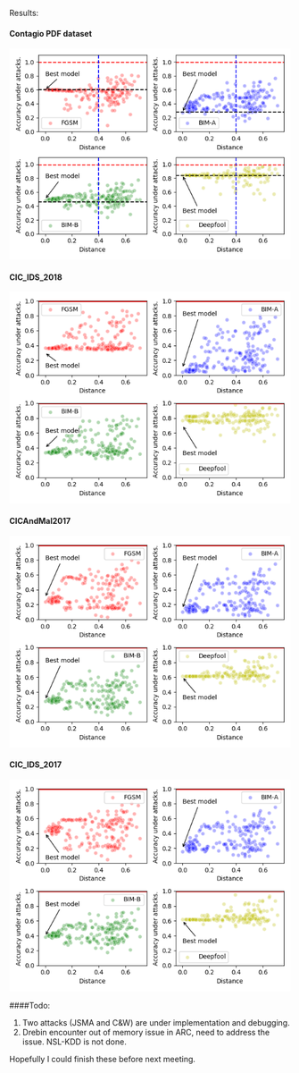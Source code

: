 Results:


#### Contagio PDF dataset

![Contagio PDF](https://github.com/ai-se/Patrick_Rui/blob/master/Rui/contagiopdf_gower_distance_update.png)

#### CIC_IDS_2018

![CIC_IDS_2018](https://github.com/ai-se/Patrick_Rui/blob/master/Rui/IDS2018_gower_distance.png)


#### CICAndMal2017

![CICAndMal2017](https://github.com/ai-se/Patrick_Rui/blob/master/Rui/CICAndMal2017_gower_distance.png)

#### CIC_IDS_2017

![CIC_IDS_2017](https://github.com/ai-se/Patrick_Rui/blob/master/Rui/IDS2017_gower_distance.png)


####Todo:
1. Two attacks (JSMA and C&W) are under implementation and debugging.
2. Drebin encounter out of memory issue in ARC, need to address the issue. NSL-KDD is not done.

Hopefully I could finish these before next meeting.
